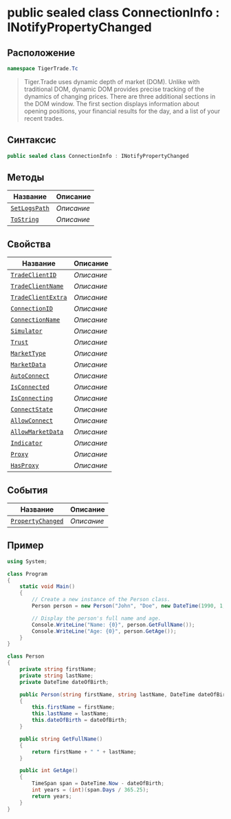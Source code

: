 
# public sealed class ConnectionInfo : INotifyPropertyChanged
## Расположение
```csharp
namespace TigerTrade.Tc
```



> Tiger.Trade uses dynamic depth of market (DOM). Unlike with traditional DOM, dynamic DOM provides precise tracking of the dynamics of changing prices. There are three additional sections in the DOM window. The first section displays information about opening positions, your financial results for the day, and a list of your recent trades.

## Синтаксис
```csharp
public sealed class ConnectionInfo : INotifyPropertyChanged
```


## Методы
| Название | Описание |
| --- | --- |
| [`SetLogsPath`](./ConnectionInfo.cs/metody/SetLogsPath.md) | *Описание* |
| [`ToString`](./ConnectionInfo.cs/metody/ToString.md) | *Описание* |

## Свойства
| Название | Описание |
| --- | --- |
| [`TradeClientID`](./ConnectionInfo.cs/svoistva/TradeClientID.md) | *Описание* |
| [`TradeClientName`](./ConnectionInfo.cs/svoistva/TradeClientName.md) | *Описание* |
| [`TradeClientExtra`](./ConnectionInfo.cs/svoistva/TradeClientExtra.md) | *Описание* |
| [`ConnectionID`](./ConnectionInfo.cs/svoistva/ConnectionID.md) | *Описание* |
| [`ConnectionName`](./ConnectionInfo.cs/svoistva/ConnectionName.md) | *Описание* |
| [`Simulator`](./ConnectionInfo.cs/svoistva/Simulator.md) | *Описание* |
| [`Trust`](./ConnectionInfo.cs/svoistva/Trust.md) | *Описание* |
| [`MarketType`](./ConnectionInfo.cs/svoistva/MarketType.md) | *Описание* |
| [`MarketData`](./ConnectionInfo.cs/svoistva/MarketData.md) | *Описание* |
| [`AutoConnect`](./ConnectionInfo.cs/svoistva/AutoConnect.md) | *Описание* |
| [`IsConnected`](./ConnectionInfo.cs/svoistva/IsConnected.md) | *Описание* |
| [`IsConnecting`](./ConnectionInfo.cs/svoistva/IsConnecting.md) | *Описание* |
| [`ConnectState`](./ConnectionInfo.cs/svoistva/ConnectState.md) | *Описание* |
| [`AllowConnect`](./ConnectionInfo.cs/svoistva/AllowConnect.md) | *Описание* |
| [`AllowMarketData`](./ConnectionInfo.cs/svoistva/AllowMarketData.md) | *Описание* |
| [`Indicator`](./ConnectionInfo.cs/svoistva/Indicator.md) | *Описание* |
| [`Proxy`](./ConnectionInfo.cs/svoistva/Proxy.md) | *Описание* |
| [`HasProxy`](./ConnectionInfo.cs/svoistva/HasProxy.md) | *Описание* |

## События
| Название | Описание |
| --- | --- |
| [`PropertyChanged`](./ConnectionInfo.cs/sobytiya/PropertyChanged.md) | *Описание* |


## Пример
```csharp
using System;

class Program
{
    static void Main()
    {
        // Create a new instance of the Person class.
        Person person = new Person("John", "Doe", new DateTime(1990, 1, 1));

        // Display the person's full name and age.
        Console.WriteLine("Name: {0}", person.GetFullName());
        Console.WriteLine("Age: {0}", person.GetAge());
    }
}

class Person
{
    private string firstName;
    private string lastName;
    private DateTime dateOfBirth;

    public Person(string firstName, string lastName, DateTime dateOfBirth)
    {
        this.firstName = firstName;
        this.lastName = lastName;
        this.dateOfBirth = dateOfBirth;
    }

    public string GetFullName()
    {
        return firstName + " " + lastName;
    }

    public int GetAge()
    {
        TimeSpan span = DateTime.Now - dateOfBirth;
        int years = (int)(span.Days / 365.25);
        return years;
    }
}
```

